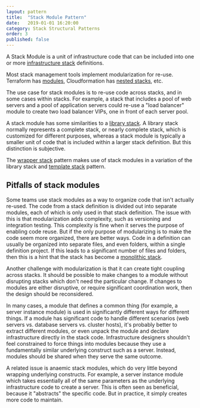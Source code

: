 ```yaml
---
layout: pattern
title:  "Stack Module Pattern"
date:   2019-01-01 16:20:00
category: Stack Structural Patterns
order: 3
published: false
---
```


A Stack Module is a unit of infrastructure code that can be included into one or more [infrastructure stack](/patterns/core-stack/) definitions.

Most stack management tools implement modularization for re-use. Terraform has [modules](https://www.terraform.io/docs/modules/index.html), Cloudformation has [nested stacks](https://aws.amazon.com/blogs/devops/use-nested-stacks-to-create-reusable-templates-and-support-role-specialization/), etc.

The use case for stack modules is to re-use code across stacks, and in some cases within stacks. For example, a stack that includes a pool of web servers and a pool of application servers could re-use a "load balancer" module to create two load balancer VIPs, one in front of each server pool.

A stack module has some similarities to a [library stack](/patterns/core-stack/library-stack.html). A library stack normally represents a complete stack, or nearly complete stack, which is customized for different purposes, whereas a stack module is typically a smaller unit of code that is included within a larger stack definition. But this distinction is subjective.

The [wrapper stack](wrapper-stack.html) pattern makes use of stack modules in a variation of the library stack and [template stack](/patterns/core-stack/template-stack.html) pattern.


## Pitfalls of stack modules

Some teams use stack modules as a way to organize code that isn't actually re-used. The code from a stack definition is divided out into separate modules, each of which is only used in that stack definition. The issue with this is that modularization adds complexity, such as versioning and integration testing. This complexity is fine when it serves the purpose of enabling code reuse. But if the only purpose of modularizing is to make the code seem more organized, there are better ways. Code in a definition can usually be organized into separate files, and even folders, within a single definition project. If this leads to a significant number of files and folders, then this is a hint that the stack has become a [monolithic stack](monolithic-stack.html).

Another challenge with modularization is that it can create tight coupling across stacks. It should be possible to make changes to a module without disrupting stacks which don't need the particular change. If changes to modules are either disruptive, or require significant coordination work, then the design should be reconsidered.

In many cases, a module that defines a common thing (for example, a server instance module) is used in significantly different ways for different things. If a module has significant code to handle different scenarios (web servers vs. database servers vs. cluster hosts), it's probably better to extract different modules, or even unpack the module and declare infrastructure directly in the stack code. Infrastructure designers shouldn't feel constrained to force things into modules because they use a fundamentally similar underlying construct such as a server. Instead, modules should be shared when they serve the same outcome.

A related issue is anaemic stack modules, which do very little beyond wrapping underlying constructs. For example, a server instance module which takes essentially all of the same parameters as the underlying infrastructure code to create a server. This is often seen as beneficial, because it "abstracts" the specific code. But in practice, it simply creates more code to maintain.

